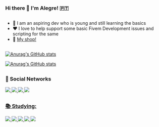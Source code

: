 ### Hi there 👋 I'm Alegre! 🇵🇹​

##

- 🧐 I am an aspiring dev who is young and still learning the basics
- ❤️ I love to help support some basic Fivem Development issues and scripting for the same
- 🛒 <a href="https://alegre-scritps.tebex.io" target="_blank"> My shop! 
      
##

[![Anurag's GitHub stats](https://github-readme-stats.vercel.app/api?username=Alegree&show_icons=true&theme=city_lights)](https://github.com/anuraghazra/github-readme-stats)
  
[![Anurag's GitHub stats](https://github-readme-stats.vercel.app/api/top-langs/?username=Alegree&layout=compact&langs_count=7&theme=city_lights)](https://github.com/anuraghazra/github-readme-stats)

##
      
### 📱 Social Networks

<div>
  <a href="https://www.youtube.com/channel/UC8t2eigrwa_sroY4v0EX9vQ" target="_blank"><img src="https://img.shields.io/badge/YouTube-FF0000?style=for-the-badge&logo=youtube&logoColor=white">
  <a href="https://www.instagram.com/rodrigo_._alegre/" target="_blank"><img src="https://img.shields.io/badge/Instagram-E4405F?style=for-the-badge&logo=instagram&logoColor=white">
  <a href="https://www.twitch.tv/alegree_" target="_blank"><img src="https://img.shields.io/badge/Twitch-9146FF?style=for-the-badge&logo=twitch&logoColor=white">
  <a href="https://twitter.com/_alegree_" target="_blank"><img src="https://img.shields.io/badge/Twitter-1DA1F2?style=for-the-badge&logo=twitter&logoColor=white">
</div>
       
## 
        
### 📚 Studying:

<div>
     <img src="https://img.shields.io/badge/Lua-2C2D72?style=for-the-badge&logo=lua&logoColor=white" />
     <img src="https://img.shields.io/badge/HTML5-E34F26?style=for-the-badge&logo=html5&logoColor=white" />
     <img src="https://img.shields.io/badge/CSS3-1572B6?style=for-the-badge&logo=css3&logoColor=white" />
     <img src="https://img.shields.io/badge/Node.js-43853D?style=for-the-badge&logo=node.js&logoColor=white" />
     <img src="https://img.shields.io/badge/JavaScript-F7DF1E?style=for-the-badge&logo=javascript&logoColor=black" />
</div>

